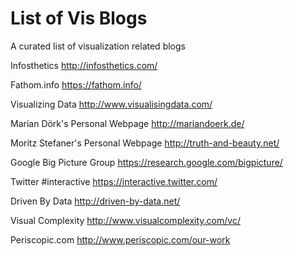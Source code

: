 # List of Vis Blogs
A curated list of visualization related blogs

Infosthetics
http://infosthetics.com/

Fathom.info
https://fathom.info/

Visualizing Data
http://www.visualisingdata.com/

Marian Dörk's Personal Webpage
http://mariandoerk.de/

Moritz Stefaner's Personal Webpage
http://truth-and-beauty.net/

Google Big Picture Group
https://research.google.com/bigpicture/

Twitter #interactive
https://interactive.twitter.com/

Driven By Data
http://driven-by-data.net/

Visual Complexity
http://www.visualcomplexity.com/vc/

Periscopic.com
http://www.periscopic.com/our-work
